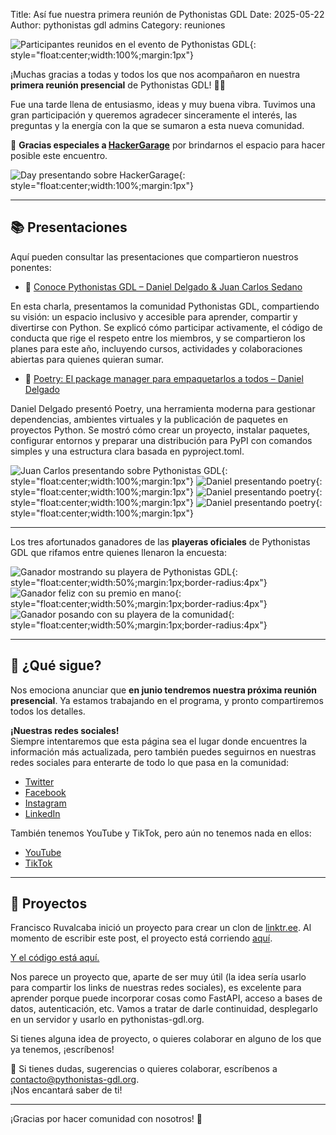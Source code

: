 Title: Así fue nuestra primera reunión de Pythonistas GDL
Date: 2025-05-22
Author: pythonistas gdl admins
Category: reuniones



![Participantes reunidos en el evento de Pythonistas GDL]({static}/images/160525/foto_primera_reunion.jpg){: style="float:center;width:100%;margin:1px"}

¡Muchas gracias a todas y todos los que nos acompañaron en nuestra **primera reunión presencial** de Pythonistas GDL! 🎉🐍

Fue una tarde llena de entusiasmo, ideas y muy buena vibra. Tuvimos una gran participación y queremos agradecer sinceramente el interés, las preguntas y la energía con la que se sumaron a esta nueva comunidad.

🙏 **Gracias especiales a [HackerGarage](https://hackergarage.mx)** por brindarnos el espacio para hacer posible este encuentro.

![Day presentando sobre HackerGarage]({static}/images/160525/day_hg.jpg){: style="float:center;width:100%;margin:1px"}

---

## 📚 Presentaciones

Aquí pueden consultar las presentaciones que compartieron nuestros ponentes:

- 📄 [Conoce Pythonistas GDL – Daniel Delgado & Juan Carlos Sedano]({static}/pdfs/charla_pythonistas_gdl.pdf)

En esta charla, presentamos la comunidad Pythonistas GDL, compartiendo su visión: un espacio inclusivo y accesible para aprender, compartir y divertirse con Python. Se explicó cómo participar activamente, el código de conducta que rige el respeto entre los miembros, y se compartieron los planes para este año, incluyendo cursos, actividades y colaboraciones abiertas para quienes quieran sumar.

- 📄 [Poetry: El package manager para empaquetarlos a todos – Daniel Delgado]({static}/pdfs/poetry.pdf)

Daniel Delgado presentó Poetry, una herramienta moderna para gestionar dependencias, ambientes virtuales y la publicación de paquetes en proyectos Python. Se mostró cómo crear un proyecto, instalar paquetes, configurar entornos y preparar una distribución para PyPI con comandos simples y una estructura clara basada en pyproject.toml.

![Juan Carlos presentando sobre Pythonistas GDL]({static}/images/160525/carlos_presentacion.jpg){: style="float:center;width:100%;margin:1px"}
![Daniel presentando poetry]({static}/images/160525/daniel_presentacion_0.jpg){: style="float:center;width:100%;margin:1px"}
![Daniel presentando poetry]({static}/images/160525/daniel_presentacion_1.jpg){: style="float:center;width:100%;margin:1px"}
![Daniel presentando poetry]({static}/images/160525/daniel_presentacion_2.jpg){: style="float:center;width:100%;margin:1px"}

---

Los tres afortunados ganadores de las **playeras oficiales** de Pythonistas GDL que rifamos entre quienes llenaron la encuesta:

![Ganador mostrando su playera de Pythonistas GDL]({static}/images/160525/ganador_0.jpg){: style="float:center;width:50%;margin:1px;border-radius:4px"}
![Ganador feliz con su premio en mano]({static}/images/160525/ganador_1.jpg){: style="float:center;width:50%;margin:1px;border-radius:4px"}
![Ganador posando con su playera de la comunidad]({static}/images/160525/ganador_2.jpg){: style="float:center;width:50%;margin:1px;border-radius:4px"}


---

## 📅 ¿Qué sigue?

Nos emociona anunciar que **en junio tendremos nuestra próxima reunión presencial**. Ya estamos trabajando en el programa, y pronto compartiremos todos los detalles.

**¡Nuestras redes sociales!**  
Siempre intentaremos que esta página sea el lugar donde encuentres la información más actualizada, pero también puedes seguirnos en nuestras redes sociales para enterarte de todo lo que pasa en la comunidad:

- [Twitter](https://twitter.com/pythonistas_gdl)
- [Facebook](https://www.facebook.com/pythonistasgdl)
- [Instagram](https://www.instagram.com/pythonistas_gdl)
- [LinkedIn](https://www.linkedin.com/groups/13193010/)

También tenemos YouTube y TikTok, pero aún no tenemos nada en ellos:

- [YouTube](https://www.youtube.com/@PythonistasGDL)
- [TikTok](https://www.tiktok.com/@pythonistas_gdl)

---

## 🚧 Proyectos

Francisco Ruvalcaba inició un proyecto para crear un clon de [linktr.ee](https://linktr.ee). Al momento de escribir este post, el proyecto está corriendo [aquí](https://frantizek.github.io/Pythonistas-GDL/).

[Y el código está aquí.](https://github.com/frantizek/Pythonistas-GDL)

Nos parece un proyecto que, aparte de ser muy útil (la idea sería usarlo para compartir los links de nuestras redes sociales), es excelente para aprender porque puede incorporar cosas como FastAPI, acceso a bases de datos, autenticación, etc. Vamos a tratar de darle continuidad, desplegarlo en un servidor y usarlo en pythonistas-gdl.org. 

Si tienes alguna idea de proyecto, o quieres colaborar en alguno de los que ya tenemos, ¡escríbenos!

💌 Si tienes dudas, sugerencias o quieres colaborar, escríbenos a [contacto@pythonistas-gdl.org](mailto:contacto@pythonistas-gdl.org).  
¡Nos encantará saber de ti!

---

¡Gracias por hacer comunidad con nosotros! 💛
